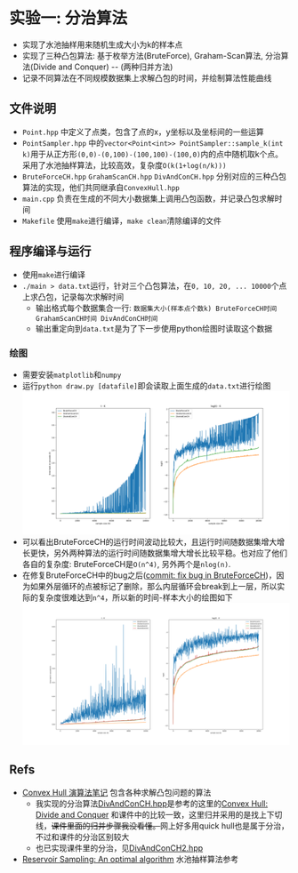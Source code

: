 # 实验一: 分治算法

* 实现了水池抽样用来随机生成大小为k的样本点
* 实现了三种凸包算法: 基于枚举方法(BruteForce), Graham-Scan算法, 分治算法(Divide and Conquer) -- (两种归并方法)
* 记录不同算法在不同规模数据集上求解凸包的时间，并绘制算法性能曲线

## 文件说明

* `Point.hpp` 中定义了点类，包含了点的x，y坐标以及坐标间的一些运算
* `PointSampler.hpp` 中的`vector<Point<int>> PointSampler::sample_k(int k)`用于从正方形`(0,0)-(0,100)-(100,100)-(100,0)`内的点中随机取k个点。采用了水池抽样算法，比较高效，复杂度`O(k(1+log(n/k)))`
* `BruteForceCH.hpp` `GrahamScanCH.hpp` `DivAndConCH.hpp` 分别对应的三种凸包算法的实现，他们共同继承自`ConvexHull.hpp`
* `main.cpp` 负责在生成的不同大小数据集上调用凸包函数，并记录凸包求解时间
* `Makefile` 使用`make`进行编译，`make clean`清除编译的文件

## 程序编译与运行

* 使用`make`进行编译
* `./main > data.txt`运行，针对三个凸包算法，在`0, 10, 20, ... 10000`个点上求凸包，记录每次求解时间
  * 输出格式每个数据集合一行: `数据集大小(样本点个数k) BruteForceCH时间 GrahamScanCH时间 DivAndConCH时间`
  * 输出重定向到`data.txt`是为了下一步使用python绘图时读取这个数据

### 绘图

* 需要安装`matplotlib`和`numpy`
* 运行`python draw.py [datafile]`即会读取上面生成的`data.txt`进行绘图
  ![benchmark-old](images/benchmark-old.png)
* 可以看出BruteForceCH的运行时间波动比较大，且运行时间随数据集增大增长更快，另外两种算法的运行时间随数据集增大增长比较平稳。也对应了他们各自的复杂度: BruteForceCH是`O(n^4)`, 另外两个是`nlog(n)`.
* 在修复BruteForceCH中的bug之后([commit: fix bug in BruteForceCH](https://github.com/sky-bro/HIT-Algo/commit/c8d9082a97aba99b796b51aed4c9f525d0f53115))，因为如果外层循环的点被标记了删除，那么内层循环会break到上一层，所以实际的复杂度很难达到`n^4`，所以新的时间-样本大小的绘图如下
  ![benchmark](images/benchmark.png)

## Refs

* [Convex Hull 演算法笔记](http://web.ntnu.edu.tw/~algo/ConvexHull.html) 包含各种求解凸包问题的算法
  * 我实现的分治算法[DivAndConCH.hpp](./DivAndConCH.hpp)是参考的这里的[Convex Hull: Divide and Conquer](http://web.ntnu.edu.tw/~algo/ConvexHull.html#6) 和课件中的比较一致，这里归并采用的是找上下切线，~~课件里面的归并步骤我没看懂。~~网上好多用quick hull也是属于分治，不过和课件的分治区别较大
  * 也已实现课件里的分治，见[DivAndConCH2.hpp](./DivAndConCH2.hpp)
* [Reservoir Sampling: An optimal algorithm](https://en.wikipedia.org/wiki/Reservoir_sampling#An_optimal_algorithm) 水池抽样算法参考
